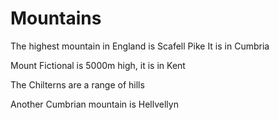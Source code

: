 Mountains
=========

The highest mountain in England is Scafell Pike
It is in Cumbria

Mount Fictional is 5000m high, it is in Kent

The Chilterns are a range of hills

Another Cumbrian mountain is Hellvellyn
